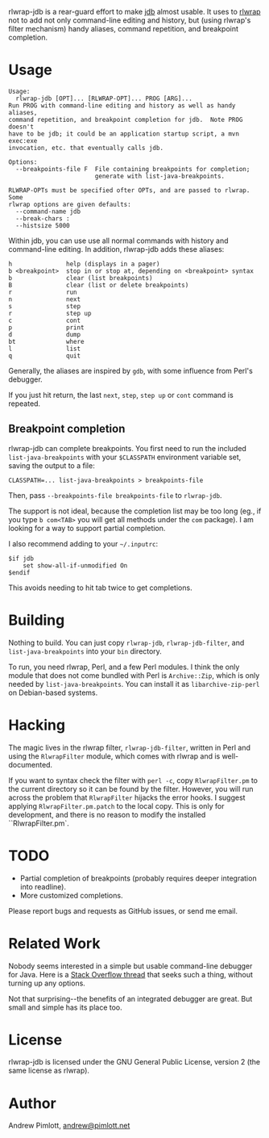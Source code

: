 rlwrap-jdb is a rear-guard effort to make [jdb][jdb] almost usable.  It
uses to [rlwrap][rlwrap] not to add not only command-line editing and
history, but (using rlwrap's filter mechanism) handy aliases, command
repetition, and breakpoint completion.

[jdb]: http://docs.oracle.com/javase/7/docs/technotes/tools/solaris/jdb.html
[rlwrap]: http://utopia.knoware.nl/~hlub/rlwrap/

Usage
=====

    Usage:
      rlwrap-jdb [OPT]... [RLWRAP-OPT]... PROG [ARG]...
    Run PROG with command-line editing and history as well as handy aliases,
    command repetition, and breakpoint completion for jdb.  Note PROG doesn't
    have to be jdb; it could be an application startup script, a mvn exec:exe
    invocation, etc. that eventually calls jdb.

    Options:
      --breakpoints-file F  File containing breakpoints for completion;
                            generate with list-java-breakpoints.

    RLWRAP-OPTs must be specified ofter OPTs, and are passed to rlwrap.  Some
    rlwrap options are given defaults:
      --command-name jdb
      --break-chars :
      --histsize 5000

Within jdb, you can use use all normal commands with history and
command-line editing.  In addition, rlwrap-jdb adds these aliases:

    h               help (displays in a pager)
    b <breakpoint>  stop in or stop at, depending on <breakpoint> syntax
    b               clear (list breakpoints)
    B               clear (list or delete breakpoints)
    r               run
    n               next
    s               step
    r               step up
    c               cont
    p               print
    d               dump
    bt              where
    l               list
    q               quit

Generally, the aliases are inspired by `gdb`, with some influence from
Perl's debugger.

If you just hit return, the last `next`, `step`, `step up` or `cont` command
is repeated.

Breakpoint completion
---------------------

rlwrap-jdb can complete breakpoints.  You first need to run the included
`list-java-breakpoints` with your `$CLASSPATH` environment variable set,
saving the output to a file:

    CLASSPATH=... list-java-breakpoints > breakpoints-file

Then, pass `--breakpoints-file breakpoints-file` to `rlwrap-jdb`.

The support is not ideal, because the completion list may be too long (eg.,
if you type `b com<TAB>` you will get all methods under the `com` package).
I am looking for a way to support partial completion.

I also recommend adding to your `~/.inputrc`:

    $if jdb
        set show-all-if-unmodified On
    $endif

This avoids needing to hit tab twice to get completions.

Building
========

Nothing to build.  You can just copy `rlwrap-jdb`, `rlwrap-jdb-filter`,
and `list-java-breakpoints` into your `bin` directory.

To run, you need rlwrap, Perl, and a few Perl modules.  I think the only
module that does not come bundled with Perl is `Archive::Zip`, which is only
needed by `list-java-breakpoints`.  You can install it as
`libarchive-zip-perl` on Debian-based systems.

Hacking
=======

The magic lives in the rlwrap filter, `rlwrap-jdb-filter`, written in Perl
and using the `RlwrapFilter` module, which comes with rlwrap and is
well-documented.

If you want to syntax check the filter with `perl -c`, copy
`RlwrapFilter.pm` to the current directory so it can be found by the filter.
However, you will run across the problem that `RlwrapFilter` hijacks the
error hooks.  I suggest applying `RlwrapFilter.pm.patch` to the local copy.
This is only for development, and there is no reason to modify the installed
``RlwrapFilter.pm`.

TODO
====

- Partial completion of breakpoints (probably requires deeper integration
  into readline).
- More customized completions.

Please report bugs and requests as GitHub issues, or send me email.

Related Work
============

Nobody seems interested in a simple but usable command-line debugger for
Java.  Here is a [Stack Overflow thread][stack] that seeks such a thing,
without turning up any options.

[stack]: http://stackoverflow.com/questions/370072/recomend-a-standalone-java-debugger

Not that surprising--the benefits of an integrated debugger are great.  But
small and simple has its place too.

License
=======

rlwrap-jdb is licensed under the GNU General Public License, version 2
(the same license as rlwrap).

Author
======

Andrew Pimlott, andrew@pimlott.net
